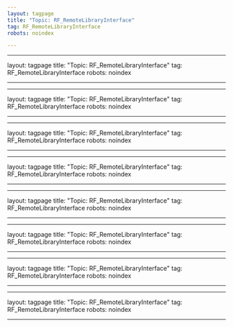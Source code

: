 ```yaml
---
layout: tagpage
title: "Topic: RF_RemoteLibraryInterface"
tag: RF_RemoteLibraryInterface
robots: noindex

---
```

---
layout: tagpage
title: "Topic: RF_RemoteLibraryInterface"
tag: RF_RemoteLibraryInterface
robots: noindex

---
---
layout: tagpage
title: "Topic: RF_RemoteLibraryInterface"
tag: RF_RemoteLibraryInterface
robots: noindex

---
---
layout: tagpage
title: "Topic: RF_RemoteLibraryInterface"
tag: RF_RemoteLibraryInterface
robots: noindex

---
---
layout: tagpage
title: "Topic: RF_RemoteLibraryInterface"
tag: RF_RemoteLibraryInterface
robots: noindex

---
---
layout: tagpage
title: "Topic: RF_RemoteLibraryInterface"
tag: RF_RemoteLibraryInterface
robots: noindex

---
---
layout: tagpage
title: "Topic: RF_RemoteLibraryInterface"
tag: RF_RemoteLibraryInterface
robots: noindex

---
---
layout: tagpage
title: "Topic: RF_RemoteLibraryInterface"
tag: RF_RemoteLibraryInterface
robots: noindex

---
---
layout: tagpage
title: "Topic: RF_RemoteLibraryInterface"
tag: RF_RemoteLibraryInterface
robots: noindex

---
